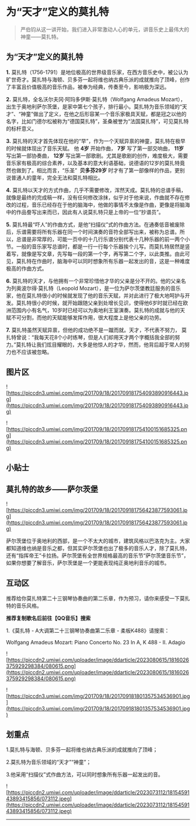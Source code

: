 # 为“天才”定义的莫扎特

> 严伯钧从这一讲开始，我们进入非常激动人心的单元，讲音乐史上最伟大的神童——莫扎特。

## 为“天才”定义的莫扎特

 **1.** 莫扎特（1756-1791）是地位极高的世界级音乐家，在西方音乐史中，被公认为旷世奇才。莫扎特与海顿、贝多芬一起将维也纳古典乐派的成就推向了顶峰，创作了丰富且价值极高的音乐作品，被奉为经典，传奏至今，影响极为深远。

 **2.** 莫扎特，全名沃尔夫冈·阿玛多伊斯·莫扎特（Wolfgang Amadeus Mozart），出生于奥地利萨尔茨堡，是家中第七个孩子，排行最小。莫扎特为音乐领域的“天才”、“神童”做出了定义，在他之后形容某一个音乐家极具天赋，都是冠之以他的名字，比如门德尔松被称为“德国莫扎特”，圣桑被誉为“法国莫扎特”，可见莫扎特的标杆意义。

 **3.** 莫扎特的天才首先体现在他的“早”，作为一个天赋异禀的神童，莫扎特在极早的时候就体现出了音乐天赋。 他 **4岁** 开始作曲， **7岁** 写了第一部交响曲， **11岁** 写出第一部协奏曲， **12岁** 写出第一部歌剧。尤其是歌剧的创作，难度极大，需要音乐家有极高的综合素养，以及基本的意大利语基础，说德语的12岁的莫扎特竟然也做到了。相比而言，“乐圣”  **贝多芬29岁** 时才有了第一部像样的作品，更别说普通人的童年，完全无法和莫扎特相比。

 **4.** 莫扎特以天才的方式作曲，几乎不需要修改，浑然天成。莫扎特的总谱手稿，就像是最终的完成稿一样，没有任何修改涂抹，似乎对于他来说，作曲就不存在修改的过程，音乐已经存在于他的脑海中，他做的事情不太像是作曲，更像是将脑海中的作品誊写出来而已，因此有人说莫扎特只是上帝的一位“抄谱员”。

 **5.** 莫扎特最“吓人”的作曲方式，是他“扫描仪”式的作曲方法。在通奏低音被废除后，乐谱需要将所有乐器在同一个时间演奏的音符全部写出来，被称为总谱。所以，总谱是非常厚的，可能一页中的十几行乐谱分别代表十几种乐器的前一两个小节。一般的音乐家写总谱时，都是一行一行每个乐器挨个儿写。而莫扎特居然是竖着写，就像是写文章，先写每一段的第一个字，再写第二个字，以此类推。由此可见，莫扎特在作曲时，脑海中可以同时想象所有乐器一起发出的音，这是一种难度极高的作曲方式。

 **6.** 莫扎特的天才，与他拥有一个非常珍惜他才华的父亲是分不开的。他的父亲名为列奥波尔得·莫扎特（Leopold Mozart），是一位为萨尔茨堡教廷服务的音乐家，他在莫扎特很小的时候就发现了他的音乐天赋，并对此进行了极大地呵护与开发。莫扎特很小的时候，就开始跟随父亲到处增长见识，使得他6岁时就已经在欧洲范围内小有名气，10岁时已经可以为奥地利王室演奏。莫扎特的成就与他的天赋不可分割，而他的天赋能够发挥作用，很大程度上是他父亲的功劳。

 **7.** 莫扎特虽然天赋异禀，但他的成功绝不是一蹴而就。天才，不代表不努力， 莫扎特曾说：“我每天花8个小时练琴，但是人们却用天才两个字概括我全部的努力。”莫扎特让我们炫目耀眼的，大多是他惊人的才华，然而，他背后超于常人的努力也不应该被忽略。

## 图片区

![https://piccdn3.umiwi.com/img/201709/18/201709181754093890916443.jpg](https://piccdn3.umiwi.com/img/201709/18/201709181754093890916443.jpg)

![https://piccdn3.umiwi.com/img/201709/18/201709181754100151685325.png](https://piccdn3.umiwi.com/img/201709/18/201709181754100151685325.png)

## 小贴士

## 莫扎特的故乡——萨尔茨堡

![https://piccdn3.umiwi.com/img/201709/18/201709181756423877593061.jpg](https://piccdn3.umiwi.com/img/201709/18/201709181756423877593061.jpg)

萨尔茨堡位于奥地利的西部，是一个不太大的城市，建筑风格以巴洛克为主。大家都知道维也纳是音乐之都，但其实萨尔茨堡也出了极多的音乐人才，除了莫扎特，还有“指挥帝王”卡拉扬。萨尔茨堡有全世界规格最高的音乐节“萨尔茨堡音乐节”，如果你想要了解音乐，萨尔茨堡是一个更能表现纯正奥地利音乐的城市。

## 互动区

推荐给你莫扎特第二十三钢琴协奏曲的第二乐章，作为预习，请你来感受一下莫扎特的音乐风格。

 **推荐复制歌名后前往【QQ音乐】搜索**

1.《莫扎特 - A大调第二十三钢琴协奏曲第二乐章 - 柔板K488》请搜索：

Wolfgang Amadeus Mozart: Piano Concerto No. 23 In A, K 488 - II. Adagio

![https://piccdn2.umiwi.com/uploader/image/ddarticle/2023080615/1816026375929298384/080615.png](https://piccdn2.umiwi.com/uploader/image/ddarticle/2023080615/1816026375929298384/080615.png)

![https://piccdn3.umiwi.com/img/201709/18/201709181801357534536901.jpg](https://piccdn3.umiwi.com/img/201709/18/201709181801357534536901.jpg)

## 划重点

1.莫扎特与海顿、贝多芬一起将维也纳古典乐派的成就推向了顶峰；

2.莫扎特为音乐领域的“天才”“神童”；

3.他采用“扫描仪”式作曲方法，可以同时想象所有乐器一起发出的音。

![https://piccdn2.umiwi.com/uploader/image/ddarticle/2023073112/1815459143893415856/073112.jpeg](https://piccdn2.umiwi.com/uploader/image/ddarticle/2023073112/1815459143893415856/073112.jpeg)

---
